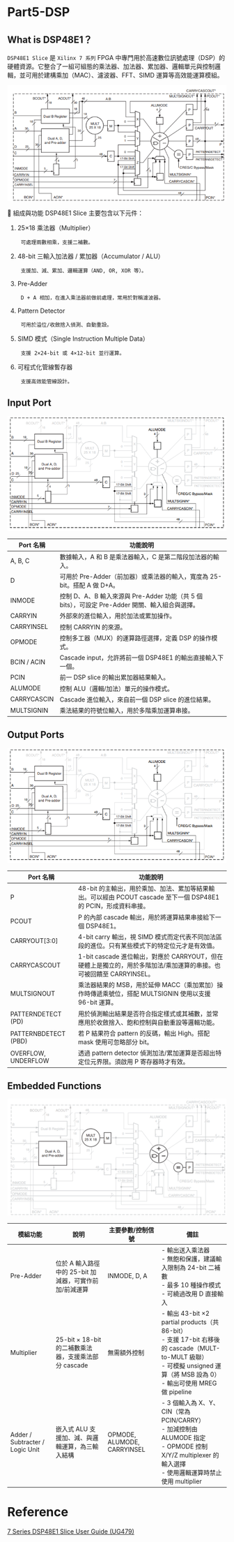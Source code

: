 # Part5-DSP

## What is DSP48E1？
`DSP48E1 Slice` 是 `Xilinx 7 系列` FPGA 中專門用於高速數位訊號處理（DSP）的硬體資源。它整合了一組可組態的乘法器、加法器、累加器、邏輯單元與控制邏輯，並可用於建構乘加（MAC）、濾波器、FFT、SIMD 運算等高效能運算模組。

![DSP48E1](./png/DSP48E1.png)

🔧 組成與功能
DSP48E1 Slice 主要包含以下元件：

1. 25×18 乘法器（Multiplier）

        可處理兩數相乘，支援二補數。

2. 48-bit 三輸入加法器 / 累加器（Accumulator / ALU）

        支援加、減、累加、邏輯運算（AND, OR, XOR 等）。

3. Pre-Adder

        D + A 相加，在進入乘法器前做前處理，常用於對稱濾波器。

4. Pattern Detector

        可用於溢位/收斂捨入偵測、自動重設。

5. SIMD 模式（Single Instruction Multiple Data）

        支援 2×24-bit 或 4×12-bit 並行運算。

6. 可程式化管線暫存器

        支援高效能管線設計。

## Input Port

![Input](./png/Input.png)

| Port 名稱      | 功能說明                                                                 |
|----------------|-------------------------------------------------------------------------|
| A, B, C        | 數據輸入，A 和 B 是乘法器輸入，C 是第二階段加法器的輸入。                |
| D              | 可用於 Pre-Adder（前加器）或乘法器的輸入，寬度為 25-bit。搭配 A 做 D+A。 |
| INMODE         | 控制 D、A、B 輸入來源與 Pre-Adder 功能（共 5 個 bits），可設定 Pre-Adder 開關、輸入組合與選擇。 |
| CARRYIN        | 外部來的進位輸入，用於加法或累加操作。                                   |
| CARRYINSEL     | 控制 CARRYIN 的來源。               |
| OPMODE         | 控制多工器（MUX）的運算路徑選擇，定義 DSP 的操作模式。                   |
| BCIN / ACIN    | Cascade input，允許將前一個 DSP48E1 的輸出直接輸入下一個。   |
| PCIN           | 前一 DSP slice 的輸出累加器結果輸入。                                    |
| ALUMODE        | 控制 ALU（邏輯/加法）單元的操作模式。                                   |
| CARRYCASCIN    | Cascade 進位輸入，來自前一個 DSP slice 的進位結果。                          |
| MULTSIGNIN     | 乘法結果的符號位輸入，用於多階乘加運算串接。                             |


## Output Ports

![Output](./png/Output.png)

| Port 名稱              | 功能說明                                                                                                         |
|------------------------|------------------------------------------------------------------------------------------------------------------|
| P                      | 48-bit 的主輸出，用於乘加、加法、累加等結果輸出。可以經由 PCOUT cascade 至下一個 DSP48E1 的 PCIN，形成資料串接。   |
| PCOUT                  | P 的內部 cascade 輸出，用於將運算結果串接給下一個 DSP48E1。                                                           |
| CARRYOUT[3:0]          | 4-bit carry 輸出，視 SIMD 模式而定代表不同加法區段的進位。只有某些模式下的特定位元才是有效值。      |
| CARRYCASCOUT           | 1-bit cascade 進位輸出，對應於 CARRYOUT，但在硬體上是獨立的，用於多階加法/乘加運算的串接。也可被回饋至 CARRYINSEL。|
| MULTSIGNOUT            | 乘法器結果的 MSB，用於延伸 MACC（乘加累加）操作時傳遞乘號位，搭配 MULTSIGNIN 使用以支援 96-bit 運算。             |
| PATTERNDETECT (PD)     | 用於偵測輸出結果是否符合指定樣式或其補數，並常應用於收斂捨入、飽和控制與自動重設等邏輯功能。                           |
| PATTERNBDETECT (PBD)   | 若 P 結果符合 pattern 的反碼，輸出 High。搭配 mask 使用可忽略部分 bit。                                         |
| OVERFLOW, UNDERFLOW    | 透過 pattern detector 偵測加法/累加運算是否超出特定位元界限。須啟用 P 寄存器時才有效。              |

## Embedded Functions

![Embedded_functions](./png/Embedded_functions.png)

| 模組功能         | 說明                                                                 | 主要參數/控制信號           | 備註                                                                                      |
|------------------|---------------------------------------------------------------------|-----------------------------|-------------------------------------------------------------------------------------------|
| Pre-Adder        | 位於 A 輸入路徑中的 25-bit 加減器，可實作前加/前減運算              | INMODE, D, A                | - 輸出送入乘法器<br>- 無飽和保護，建議輸入限制為 24-bit 二補數<br>- 最多 10 種操作模式<br>- 可繞過改用 D 直接輸入 |
| Multiplier       | 25-bit × 18-bit 的二補數乘法器，支援乘法部分 cascade                    | 無需額外控制                 | - 輸出 43-bit ×2 partial products（共 86-bit）<br>- 支援 17-bit 右移後的 cascade（MULT-to-MULT 級聯）<br>- 可模擬 unsigned 運算（將 MSB 設為 0）<br>- 輸出可使用 MREG 做 pipeline |
| Adder / Subtracter / Logic Unit | 嵌入式 ALU 支援加、減、與邏輯運算，為三輸入結構         | OPMODE, ALUMODE, CARRYINSEL | - 3 個輸入為 X、Y、CIN（常為 PCIN/CARRY）<br>- 加減控制由 ALUMODE 指定<br>- OPMODE 控制 X/Y/Z multiplexer 的輸入選擇<br>- 使用邏輯運算時禁止使用 multiplier |







# Reference

[7 Series DSP48E1 Slice User Guide (UG479)](https://docs.amd.com/v/u/en-US/ug479_7Series_DSP48E1)